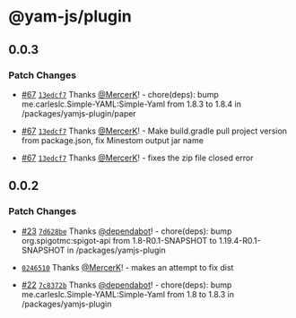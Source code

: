 # @yam-js/plugin

## 0.0.3

### Patch Changes

- [#67](https://github.com/Yam-JS/YamJS/pull/67) [`13edcf7`](https://github.com/Yam-JS/YamJS/commit/13edcf7317cb6c1964e927e17807e0f4e8cbfc53) Thanks [@MercerK](https://github.com/MercerK)! - chore(deps): bump me.carleslc.Simple-YAML:Simple-Yaml from 1.8.3 to 1.8.4 in /packages/yamjs-plugin/paper

- [#67](https://github.com/Yam-JS/YamJS/pull/67) [`13edcf7`](https://github.com/Yam-JS/YamJS/commit/13edcf7317cb6c1964e927e17807e0f4e8cbfc53) Thanks [@MercerK](https://github.com/MercerK)! - Make build.gradle pull project version from package.json, fix Minestom output jar name

- [#67](https://github.com/Yam-JS/YamJS/pull/67) [`13edcf7`](https://github.com/Yam-JS/YamJS/commit/13edcf7317cb6c1964e927e17807e0f4e8cbfc53) Thanks [@MercerK](https://github.com/MercerK)! - fixes the zip file closed error

## 0.0.2

### Patch Changes

- [#23](https://github.com/Yam-JS/YamJS/pull/23) [`7d628be`](https://github.com/Yam-JS/YamJS/commit/7d628bebde8ed79ca96d051ef29a59f0c1bc26d6) Thanks [@dependabot](https://github.com/apps/dependabot)! - chore(deps): bump org.spigotmc:spigot-api from 1.8-R0.1-SNAPSHOT to 1.19.4-R0.1-SNAPSHOT in /packages/yamjs-plugin

- [`0246510`](https://github.com/Yam-JS/YamJS/commit/0246510b20eba5626a1687969d078fca3763d318) Thanks [@MercerK](https://github.com/MercerK)! - makes an attempt to fix dist

- [#22](https://github.com/Yam-JS/YamJS/pull/22) [`7c8372b`](https://github.com/Yam-JS/YamJS/commit/7c8372b673062ba51b19e20aab02141e53e4515c) Thanks [@dependabot](https://github.com/apps/dependabot)! - chore(deps): bump me.carleslc.Simple-YAML:Simple-Yaml from 1.8 to 1.8.3 in /packages/yamjs-plugin
